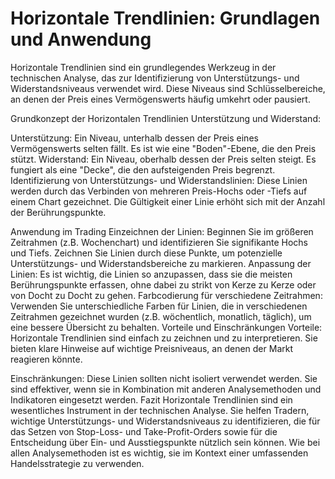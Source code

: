 # Horizontale Trendlinien: Grundlagen und Anwendung

Horizontale Trendlinien sind ein grundlegendes Werkzeug in der technischen Analyse, das zur Identifizierung von Unterstützungs- und Widerstandsniveaus verwendet wird. Diese Niveaus sind Schlüsselbereiche, an denen der Preis eines Vermögenswerts häufig umkehrt oder pausiert.

Grundkonzept der Horizontalen Trendlinien
Unterstützung und Widerstand:

Unterstützung: Ein Niveau, unterhalb dessen der Preis eines Vermögenswerts selten fällt. Es ist wie eine "Boden"-Ebene, die den Preis stützt.
Widerstand: Ein Niveau, oberhalb dessen der Preis selten steigt. Es fungiert als eine "Decke", die den aufsteigenden Preis begrenzt.
Identifizierung von Unterstützungs- und Widerstandslinien: Diese Linien werden durch das Verbinden von mehreren Preis-Hochs oder -Tiefs auf einem Chart gezeichnet. Die Gültigkeit einer Linie erhöht sich mit der Anzahl der Berührungspunkte.

Anwendung im Trading
Einzeichnen der Linien: Beginnen Sie im größeren Zeitrahmen (z.B. Wochenchart) und identifizieren Sie signifikante Hochs und Tiefs. Zeichnen Sie Linien durch diese Punkte, um potenzielle Unterstützungs- und Widerstandsbereiche zu markieren.
Anpassung der Linien: Es ist wichtig, die Linien so anzupassen, dass sie die meisten Berührungspunkte erfassen, ohne dabei zu strikt von Kerze zu Kerze oder von Docht zu Docht zu gehen.
Farbcodierung für verschiedene Zeitrahmen: Verwenden Sie unterschiedliche Farben für Linien, die in verschiedenen Zeitrahmen gezeichnet wurden (z.B. wöchentlich, monatlich, täglich), um eine bessere Übersicht zu behalten.
Vorteile und Einschränkungen
Vorteile: Horizontale Trendlinien sind einfach zu zeichnen und zu interpretieren. Sie bieten klare Hinweise auf wichtige Preisniveaus, an denen der Markt reagieren könnte.

Einschränkungen: Diese Linien sollten nicht isoliert verwendet werden. Sie sind effektiver, wenn sie in Kombination mit anderen Analysemethoden und Indikatoren eingesetzt werden.
Fazit
Horizontale Trendlinien sind ein wesentliches Instrument in der technischen Analyse. Sie helfen Tradern, wichtige Unterstützungs- und Widerstandsniveaus zu identifizieren, die für das Setzen von Stop-Loss- und Take-Profit-Orders sowie für die Entscheidung über Ein- und Ausstiegspunkte nützlich sein können. Wie bei allen Analysemethoden ist es wichtig, sie im Kontext einer umfassenden Handelsstrategie zu verwenden.
